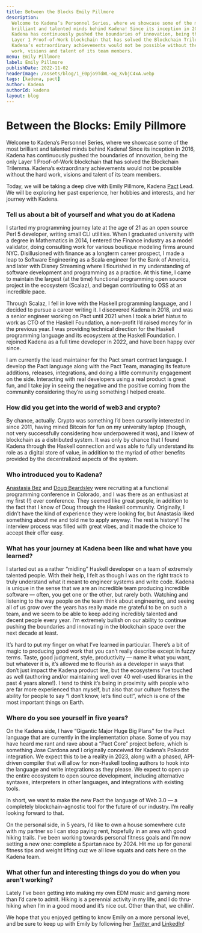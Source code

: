 ```yaml
---
title: Between the Blocks Emily Pillmore
description:
  Welcome to Kadena’s Personnel Series, where we showcase some of the most
  brilliant and talented minds behind Kadena! Since its inception in 2016,
  Kadena has continuously pushed the boundaries of innovation, being the only
  Layer 1 Proof-of-Work blockchain that has solved the Blockchain Trilemma.
  Kadena’s extraordinary achievements would not be possible without the hard
  work, visions and talent of its team members.
menu: Emily Pillmore
label: Emily Pillmore
publishDate: 2022-11-02
headerImage: /assets/blog/1_E0pjo9TdWL-oq_XvbjC4xA.webp
tags: [kadena, pact]
author: Kadena
authorId: kadena
layout: blog
---
```


# Between the Blocks: Emily Pillmore

Welcome to Kadena’s Personnel Series, where we showcase some of the most
brilliant and talented minds behind Kadena! Since its inception in 2016, Kadena
has continuously pushed the boundaries of innovation, being the only Layer 1
Proof-of-Work blockchain that has solved the Blockchain Trilemma. Kadena’s
extraordinary achievements would not be possible without the hard work, visions
and talent of its team members.

Today, we will be taking a deep dive with Emily Pillmore, Kadena
[Pact](/pact/beginner) Lead. We will be exploring her past experience, her
hobbies and interests, and her journey with Kadena.

### Tell us about a bit of yourself and what you do at Kadena

I started my programming journey late at the age of 21 as an open source Perl 5
developer, writing small CLI utilities. When I graduated university with a
degree in Mathematics in 2014, I entered the Finance industry as a model
validator, doing consulting work for various boutique modeling firms around NYC.
Disillusioned with finance as a longterm career prospect, I made a leap to
Software Engineering as a Scala engineer for the Bank of America, and later with
Disney Streaming where I flourished in my understanding of software development
and programming as a practice. At this time, I came to maintain the largest (at
the time) functional programming open source project in the ecosystem (Scalaz),
and began contributing to OSS at an incredible pace.

Through Scalaz, I fell in love with the Haskell programming language, and I
decided to pursue a career writing it. I discovered Kadena in 2018, and was a
senior engineer working on Pact until 2021 when I took a brief hiatus to work as
CTO of the Haskell Foundation, a non-profit I’d raised money for in the previous
year. I was providing technical direction for the Haskell programming language
and its ecosystem at the Haskell Foundation. I rejoined Kadena as a full time
developer in 2022, and have been happy ever since.

I am currently the lead maintainer for the Pact smart contract language. I
develop the Pact language along with the Pact Team, managing its feature
additions, releases, integrations, and doing a little community engagement on
the side. Interacting with real developers using a real product is great fun,
and I take joy in seeing the negative and the positive coming from the community
considering they’re using something I helped create.

### ​How did you get into the world of web3 and crypto?

By chance, actually. Crypto was something I’d been cursorily interested in since
2011, having mined Bitcoin for fun on my university laptop (though, not very
successfully considering how underpowered it was), and I knew of blockchain as a
distributed system. It was only by chance that I found Kadena through the
Haskell connection and was able to fully understand its role as a digital store
of value, in addition to the myriad of other benefits provided by the
decentralized aspects of the system.

### ​Who introduced you to Kadena?

[Anastasia Bez](./anastasia-bez-kadenas-new-chief-operations-officer-2022-09-09)
and [Doug Beardsley](https://medium.com/@mightybyte) were recruiting at a
functional programming conference in Colorado, and I was there as an enthusiast
at my first (!) ever conference. They seemed like great people, in addition to
the fact that I know of Doug through the Haskell community. Originally, I didn’t
have the kind of experience they were looking for, but Anastasia liked something
about me and told me to apply anyway. The rest is history! The interview process
was filled with great vibes, and it made the choice to accept their offer easy.

### What has your journey at Kadena been like and what have you learned?

I started out as a rather “midling” Haskell developer on a team of extremely
talented people. With their help, I felt as though I was on the right track to
truly understand what it meant to engineer systems and write code. Kadena is
unique in the sense that we are an incredible team producing incredible software
— often, you get one or the other, but rarely both. Watching and listening to
the way people on the team think about engineering, and seeing all of us grow
over the years has really made me grateful to be on such a team, and we seem to
be able to keep adding incredibly talented and decent people every year. I’m
extremely bullish on our ability to continue pushing the boundaries and
innovating in the blockchain space over the next decade at least.

It’s hard to put my finger on what I’ve learned in particular. There’s a bit of
magic to producing good work that you can’t really describe except in fuzzy
terms. Taste, good judgment, style, productivity — name it what you want, but
whatever it is, it’s allowed me to flourish as a developer in ways that don’t
just impact the Kadena product line, but the ecosystems I’ve touched as well
(authoring and/or maintaining well over 40 well-used libraries in the past 4
years alone!). I tend to think it’s being in proximity with people who are far
more experienced than myself, but also that our culture fosters the ability for
people to say “I don’t know, let’s find out!”, which is one of the most
important things on Earth.

### Where do you see yourself in five years?

On the Kadena side, I have “Gigantic Major Huge Big Plans” for the Pact language
that are currently in the implementation phase. Some of you may have heard me
rant and rave about a “Pact Core” project before, which is something Jose
Cardona and I originally conceived for Kadena’s Polkadot integration. We expect
this to be a reality in 2023, along with a phased, API-driven compiler that will
allow for non-Haskell tooling authors to hook into the language and write
integrations as they please. We expect to open up the entire ecosystem to open
source development, including alternative syntaxes, interpreters in other
languages, and integrations with existing tools.

In short, we want to make the new Pact the language of Web 3.0 — a completely
blockchain-agnostic tool for the future of our industry. I’m really looking
forward to that.

On the personal side, in 5 years, I’d like to own a house somewhere cute with my
partner so I can stop paying rent, hopefully in an area with good hiking trails.
I’ve been working towards personal fitness goals and I’m now setting a new one:
complete a Spartan race by 2024. Hit me up for general fitness tips and weight
lifting cuz we all love squats and oats here on the Kadena team.

### ​What other fun and interesting things do you do when you aren’t working?

Lately I’ve been getting into making my own EDM music and gaming more than I’d
care to admit. Hiking is a perennial activity in my life, and I do thru-hiking
when I’m in a good mood and it’s nice out. Other than that, we chillin’.

We hope that you enjoyed getting to know Emily on a more personal level, and be
sure to keep up with Emily by following her
[Twitter ](https://twitter.com/wafflepirate)and
[LinkedIn](https://github.com/emilypi)!
